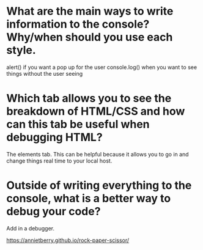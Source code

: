 # What are the main ways to write information to the console? Why/when should you use each style.
alert() if you want a pop up for the user
console.log() when you want to see things without the user seeing

# Which tab allows you to see the breakdown of HTML/CSS and how can this tab be useful when debugging HTML? 
The elements tab. This can be helpful because it allows you to go in and change things real time to your local host. 

# Outside of writing everything to the console, what is a better way to debug your code?
Add in a debugger. 

https://annietberry.github.io/rock-paper-scissor/